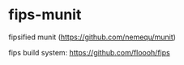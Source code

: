 fips-munit
==========

fipsified munit (https://github.com/nemequ/munit)

fips build system: https://github.com/floooh/fips
